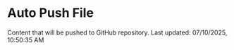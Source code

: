 # Auto Push File

Content that will be pushed to GitHub repository.
Last updated: 07/10/2025, 10:50:35 AM